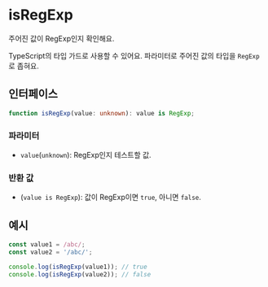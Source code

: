 # isRegExp

주어진 값이 RegExp인지 확인해요.

TypeScript의 타입 가드로 사용할 수 있어요. 파라미터로 주어진 값의 타입을 `RegExp`로 좁혀요.

## 인터페이스

```typescript
function isRegExp(value: unknown): value is RegExp;
```

### 파라미터

- `value`(`unknown`): RegExp인지 테스트할 값.

### 반환 값

- (`value is RegExp`): 값이 RegExp이면 `true`, 아니면 `false`.

## 예시

```typescript
const value1 = /abc/;
const value2 = '/abc/';

console.log(isRegExp(value1)); // true
console.log(isRegExp(value2)); // false
```